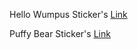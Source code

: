 
Hello Wumpus Sticker's
[Link](https://distok.top/stickers/749043879713701898-light.html)



Puffy Bear Sticker's
[Link](https://tenor.com/search/puffy-bear-gifs)
